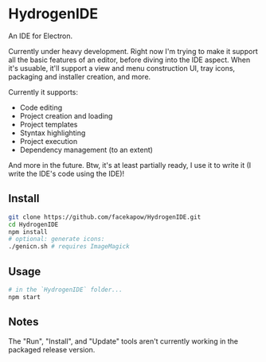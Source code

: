 # HydrogenIDE
An IDE for Electron.

Currently under heavy development. Right now I'm trying to make it support all the basic features of an editor, before diving into the IDE aspect. When it's usuable, it'll support a view and menu construction UI, tray icons, packaging and installer creation, and more.

Currently it supports:
 * Code editing
 * Project creation and loading
 * Project templates
 * Styntax highlighting
 * Project execution
 * Dependency management (to an extent)

And more in the future. Btw, it's at least partially ready, I use it to write it (I write the IDE's code using the IDE)!

## Install
```bash
git clone https://github.com/facekapow/HydrogenIDE.git
cd HydrogenIDE
npm install
# optional: generate icons:
./genicn.sh # requires ImageMagick
```

## Usage
```bash
# in the `HydrogenIDE` folder...
npm start
```
## Notes
The "Run", "Install", and "Update" tools aren't currently working in the packaged release version.

